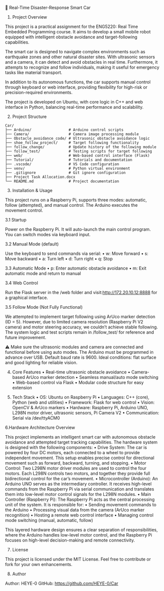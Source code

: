 🚗 Real-Time Disaster-Response Smart Car

1. Project Overview

This project is a practical assignment for the ENG5220: Real Time Embedded Programming course. It aims to develop a small mobile robot equipped with intelligent obstacle avoidance and target-following capabilities.

The smart car is designed to navigate complex environments such as earthquake zones and other natural disaster sites. With ultrasonic sensors and a camera, it can detect and avoid obstacles in real time. Furthermore, it attempts to recognize and follow individuals, making it useful for emergency tasks like material transport.

In addition to its autonomous functions, the car supports manual control through keyboard or web interface, providing flexibility for high-risk or precision-required environments.

The project is developed on Ubuntu, with core logic in C++ and web interface in Python, balancing real-time performance and scalability.

2. Project Structure

```
Car/
├── Arduino/                 # Arduino control scripts
├── Camera/                  # Camera image processing module
├── Obstacle_avoidance_code/ # Ultrasonic obstacle avoidance logic
├── shoe_follow_project/     # Target following functionality
├── follow_change/           # Update history of the following module
├── follow_test/             # Testing scripts for target following
├── web/                     # Web-based control interface (Flask)
├── Tutorial/                # Tutorials and documentation
├── .vscode/                 # VS Code configuration
├── venv/                    # Python virtual environment
├── .gitignore               # Git ignore configuration
├── Project Task Allocation.docx
└── README.md                # Project documentation

```
3. Installation & Usage

This project runs on a Raspberry Pi, supports three modes: automatic, follow (attempted), and manual control. The Arduino executes the movement control.

3.1 Startup

Power on the Raspberry Pi. It will auto-launch the main control program. You can switch modes via keyboard input.

3.2 Manual Mode (default)

Use the keyboard to send commands via serial:
	•	w: Move forward
	•	s: Move backward
	•	a: Turn left
	•	d: Turn right
	•	q: Stop

3.3 Automatic Mode
	•	p: Enter automatic obstacle avoidance
	•	m: Exit automatic mode and return to manual

3.4 Web Control

Run the Flask server in the /web folder and visit:http://172.20.10.12:8888
for a graphical interface.

3.5 Follow Mode (Not Fully Functional)

We attempted to implement target following using ArUco marker detection (ID = 5). However, due to limited camera resolution (Raspberry Pi V2 camera) and motor steering accuracy, we couldn’t achieve stable following. The system logic and test scripts remain in /follow_test/ for reference and future improvement.

⚠️ Make sure the ultrasonic modules and camera are connected and functional before using auto modes.
The Arduino must be programmed in advance over USB.
Default baud rate is 9600.
Ideal conditions: flat surface and good lighting for reliable vision.


4. Core Features
	•	Real-time ultrasonic obstacle avoidance
	•	Camera-based ArUco marker detection
	•	Seamless manual/auto mode switching
	•	Web-based control via Flask
	•	Modular code structure for easy extension


5. Tech Stack
	•	OS: Ubuntu on Raspberry Pi
	•	Languages: C++ (core), Python (web and utilities)
	•	Framework: Flask for web control
	•	Vision: OpenCV & ArUco markers
	•	Hardware: Raspberry Pi, Arduino UNO, L298N motor driver, ultrasonic sensors, Pi Camera V2
	•	Communication: Serial via /dev/ttyACM0

6.Hardware Architecture Overview

This project implements an intelligent smart car with autonomous obstacle avoidance and attempted target tracking capabilities. The hardware system is designed with the following components:
	•	Drive System:
The car is powered by four DC motors, each connected to a wheel to provide independent movement. This setup enables precise control for directional movement such as forward, backward, turning, and stopping.
	•	Motor Control:
Two L298N motor driver modules are used to control the four motors. Each L298N controls two motors, and together they provide full bidirectional control for the car’s movement.
	•	Microcontroller (Arduino):
An Arduino UNO serves as the intermediary controller. It receives high-level commands from the Raspberry Pi via serial communication and translates them into low-level motor control signals for the L298N modules.
	•	Main Controller (Raspberry Pi):
The Raspberry Pi acts as the central processing unit of the system. It is responsible for:
	•	Sending movement commands to the Arduino
	•	Processing visual data from the camera (ArUco marker recognition)
	•	Hosting a remote web control interface
	•	Managing control mode switching (manual, automatic, follow)

This layered hardware design ensures a clear separation of responsibilities, where the Arduino handles low-level motor control, and the Raspberry Pi focuses on high-level decision-making and remote connectivity.

7. License

This project is licensed under the MIT License.
Feel free to contribute or fork for your own enhancements.


8. Author

Author: HEYE-0
GitHub: https://github.com/HEYE-0/Car
